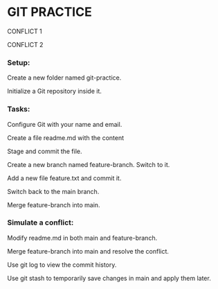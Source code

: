 # GIT PRACTICE


CONFLICT 1

CONFLICT 2


### Setup: 

Create a new folder named git-practice. 

Initialize a Git repository inside it. 

### Tasks: 

Configure Git with your name and email. 

Create a file readme.md with the content 

Stage and commit the file. 

Create a new branch named feature-branch. Switch to it. 

Add a new file feature.txt and commit it. 

Switch back to the main branch. 

Merge feature-branch into main. 

### Simulate a conflict: 

Modify readme.md in both main and feature-branch. 

Merge feature-branch into main and resolve the conflict. 

Use git log to view the commit history. 

Use git stash to temporarily save changes in main and apply them later.